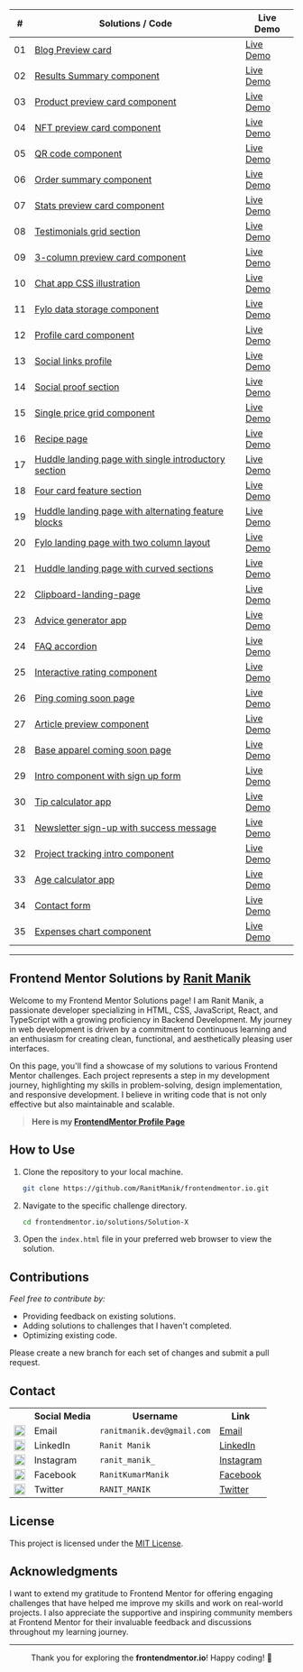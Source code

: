 <div align="center">
    <table>
        <thead>
            <tr>
                <th>#</th>
                <th>Solutions / Code</th>
                <th>Live Demo</th>
            </tr>
        </thead>
        <tbody>
            <tr>
                <td>01</td>
                <td><a href="solutions/01. blog-preview-card">Blog Preview card</a></td>
                <td><a href="https://ranitmanik.github.io/frontendmentor.io/solutions/01.%20Blog-preview-card/index.html" target="_blank">Live Demo</a></td>
            </tr>
            <tr>
                <td>02</td>
                <td><a href="solutions/02. results-summary-component">Results Summary component</a></td>
                <td><a href="https://ranitmanik.github.io/frontendmentor.io/solutions/02.%20Results-summary-component/index.html" target="_blank">Live Demo</a></td>
            </tr>
            <tr>
                <td>03</td>
                <td><a href="solutions/03. product-preview-card-component">Product preview card component</a></td>
                <td><a href="https://ranitmanik.github.io/frontendmentor.io/solutions/03.%20Product-preview-card-component/index.html" target="_blank">Live Demo</a></td>
            </tr>
            <tr>
                <td>04</td>
                <td><a href="solutions/04.%20nft-preview-card-component">NFT preview card component</a></td>
                <td><a href="https://ranitmanik.github.io/frontendmentor.io/solutions/04.%20nft-preview-card-component/index.html" target="_blank">Live Demo</a></td>
            </tr>
            <tr>
                <td>05</td>
                <td><a href="solutions/05. qr code component">QR code component</a></td>
                <td><a href="https://ranitmanik.github.io/frontendmentor.io/solutions/05.%20QR%20code%20component/index.html" target="_blank">Live Demo</a></td>
            </tr>
            <tr>
                <td>06</td>
                <td><a href="solutions/06. order-summary-component">Order summary component</a></td>
                <td><a href="https://ranitmanik.github.io/frontendmentor.io/solutions/06.%20Order-summary-component/index.html" target="_blank">Live Demo</a></td>
            </tr>
            <tr>
                <td>07</td>
                <td><a href="solutions/07.%20stats-preview-card-component">Stats preview card component</a></td>
                <td><a href="https://ranitmanik.github.io/frontendmentor.io/solutions/07.%20stats-preview-card-component/index.html" target="_blank">Live Demo</a></td>
            </tr>
            <tr>
                <td>08</td>
                <td><a href="solutions/08.%20testimonials-grid-section">Testimonials grid section</a></td>
                <td><a href="https://ranitmanik.github.io/frontendmentor.io/solutions/08.%20testimonials-grid-section/index.html" target="_blank">Live Demo</a></td>
            </tr>
            <tr>
                <td>09</td>
                <td><a href="solutions/09.%203-column-preview-card-component">3-column preview card component</a></td>
                <td><a href="https://ranitmanik.github.io/frontendmentor.io/solutions/09.%203-column-preview-card-component/index.html" target="_blank">Live Demo</a></td>
            </tr>
            <tr>
                <td>10</td>
                <td><a href="solutions/10.%20chat-app-css-illustration">Chat app CSS illustration</a></td>
                <td><a href="https://ranitmanik.github.io/frontendmentor.io/solutions/10.%20chat-app-css-illustration/index.html" target="_blank">Live Demo</a></td>
            </tr>
            <tr>
                <td>11</td>
                <td><a href="solutions/11.%20fylo-data-storage-component">Fylo data storage component</a></td>
                <td><a href="https://ranitmanik.github.io/frontendmentor.io/solutions/11.%20fylo-data-storage-component/index.html" target="_blank">Live Demo</a></td>
            </tr>
            <tr>
                <td>12</td>
                <td><a href="solutions/12.%20profile-card-component">Profile card component</a></td>
                <td><a href="https://ranitmanik.github.io/frontendmentor.io/solutions/12.%20profile-card-component/index.html" target="_blank">Live Demo</a></td>
            </tr>
            <tr>
                <td>13</td>
                <td><a href="solutions/13.%20social-links-profile">Social links profile</a></td>
                <td><a href="https://ranitmanik.github.io/frontendmentor.io/solutions/13.%20social-links-profile/index.html" target="_blank">Live Demo</a></td>
            </tr>
            <tr>
                <td>14</td>
                <td><a href="solutions/14.%20social-proof-section">Social proof section</a></td>
                <td><a href="https://ranitmanik.github.io/frontendmentor.io/solutions/14.%20social-proof-section/index.html" target="_blank">Live Demo</a></td>
            </tr>
            <tr>
                <td>15</td>
                <td><a href="solutions/15.%20single-price-grid-component">Single price grid component</a></td>
                <td><a href="https://ranitmanik.github.io/frontendmentor.io/solutions/15.%20single-price-grid-component/index.html" target="_blank">Live Demo</a></td>
            </tr>
            <tr>
                <td>16</td>
                <td><a href="solutions/16.%20recipe-page">Recipe page</a></td>
                <td><a href="https://ranitmanik.github.io/frontendmentor.io/solutions/16.%20recipe-page/index.html" target="_blank">Live Demo</a></td>
            </tr>
            <tr>
                <td>17</td>
                <td><a href="solutions/17.%20huddle-landing-page-with-single-introductory-section">Huddle landing page with single introductory section</a></td>
                <td><a href="https://ranitmanik.github.io/frontendmentor.io/solutions/17.%20huddle-landing-page-with-single-introductory-section/index.html" target="_blank">Live Demo</a></td>
            </tr>
            <tr>
                <td>18</td>
                <td><a href="solutions/18.%20four-card-feature-section">Four card feature section</a></td>
                <td><a href="https://ranitmanik.github.io/frontendmentor.io/solutions/18.%20four-card-feature-section/index.html" target="_blank">Live Demo</a></td>
            </tr>
            <tr>
                <td>19</td>
                <td><a href="solutions/19.%20huddle-landing-page-with-alternating-feature-blocks">Huddle landing page with alternating feature blocks</a></td>
                <td><a href="https://ranitmanik.github.io/frontendmentor.io/solutions/19.%20huddle-landing-page-with-alternating-feature-blocks/index.html" target="_blank">Live Demo</a></td>
            </tr>
            <tr>
                <td>20</td>
                <td><a href="solutions/20.%20fylo-landing-page-with-two-column-layout">Fylo landing page with two column layout</a></td>
                <td><a href="https://ranitmanik.github.io/frontendmentor.io/solutions/20.%20fylo-landing-page-with-two-column-layout/index.html" target="_blank">Live Demo</a></td>
            </tr>
            <tr>
                <td>21</td>
                <td><a href="solutions/21.%20huddle-landing-page-with-curved-sections">Huddle landing page with curved sections</a></td>
                <td><a href="https://ranitmanik.github.io/frontendmentor.io/solutions/21.%20huddle-landing-page-with-curved-sections/index.html" target="_blank">Live Demo</a></td>
            </tr>
            <tr>
                <td>22</td>
                <td><a href="solutions/22.%20clipboard-landing-page">Clipboard-landing-page</a></td>
                <td><a href="https://ranitmanik.github.io/frontendmentor.io/solutions/22.%20clipboard-landing-page/index.html" target="_blank">Live Demo</a></td>
            </tr>
            <tr>
                <td>23</td>
                <td><a href="solutions/23.%20advice-generator-app">Advice generator app</a></td>
                <td><a href="https://ranitmanik.github.io/frontendmentor.io/solutions/23.%20advice-generator-app/index.html" target="_blank">Live Demo</a></td>
            </tr>
            <tr>
                <td>24</td>
                <td><a href="solutions/24.%20faq-accordion">FAQ accordion</a></td>
                <td><a href="https://ranitmanik.github.io/frontendmentor.io/solutions/24.%20faq-accordion/index.html" target="_blank">Live Demo</a></td>
            </tr>
            <tr>
                <td>25</td>
                <td><a href="solutions/25.%20interactive-rating-component">Interactive rating component</a></td>
                <td><a href="https://ranitmanik.github.io/frontendmentor.io/solutions/25.%20interactive-rating-component/index.html" target="_blank">Live Demo</a></td>
            </tr>
            <tr>
                <td>26</td>
                <td><a href="solutions/26.%20ping-coming-soon-page">Ping coming soon page</a></td>
                <td><a href="https://ranitmanik.github.io/frontendmentor.io/solutions/26.%20ping-coming-soon-page/index.html" target="_blank">Live Demo</a></td>
            </tr>
            <tr>
                <td>27</td>
                <td><a href="solutions/27.%20article-preview-component">Article preview component</a></td>
                <td><a href="https://ranitmanik.github.io/frontendmentor.io/solutions/27.%20article-preview-component/index.html" target="_blank">Live Demo</a></td>
            </tr>
            <tr>
                <td>28</td>
                <td><a href="solutions/28.%20base-apparel-coming-soon">Base apparel coming soon page</a></td>
                <td><a href="https://ranitmanik.github.io/frontendmentor.io/solutions/28.%20base-apparel-coming-soon/index.html" target="_blank">Live Demo</a></td>
            </tr>
            <tr>
                <td>29</td>
                <td><a href="solutions/29.%20intro-component-with-signup-form">Intro component with sign up form</a></td>
                <td><a href="https://ranitmanik.github.io/frontendmentor.io/solutions/29.%20faq-accordion-card/index.html" target="_blank">Live Demo</a></td>
            </tr>
            <tr>
                <td>30</td>
                <td><a href="solutions/30.%20tip-calculator-app">Tip calculator app</a></td>
                <td><a href="https://ranitmanik.github.io/frontendmentor.io/solutions/30.%20tip-calculator-app/index.html" target="_blank">Live Demo</a></td>
            </tr>
            <tr>
                <td>31</td>
                <td><a href="solutions/31.%20newsletter-sign-up-with-success-message">Newsletter sign-up with success message</a></td>
                <td><a href="https://ranitmanik.github.io/frontendmentor.io/solutions/31.%20newsletter-sign-up-with-success-message/index.html" target="_blank">Live Demo</a></td>
            </tr>
            <tr>
                <td>32</td>
                <td><a href="solutions/32.%20project-tracking-intro-component">Project tracking intro component</a></td>
                <td><a href="https://ranitmanik.github.io/frontendmentor.io/solutions/32.%20project-tracking-intro-component/index.html" target="_blank">Live Demo</a></td>
            </tr>
            <tr>
                <td>33</td>
                <td><a href="solutions/33.%20age-calculator-app">Age calculator app</a></td>
                <td><a href="https://ranitmanik.github.io/frontendmentor.io/solutions/33.%20age-calculator-app/index.html" target="_blank">Live Demo</a></td>
            </tr>
            <tr>
                <td>34</td>
                <td><a href="solutions/34.%20contact-form">Contact form</a></td>
                <td><a href="https://ranitmanik.github.io/frontendmentor.io/solutions/34.%20contact-form/index.html" target="_blank">Live Demo</a></td>
            </tr>
            <tr>
                <td>35</td>
                <td><a href="solutions/35.%20expenses-chart-component">Expenses chart component</a></td>
                <td><a href="https://ranitmanik.github.io/frontendmentor.io/solutions/35.%20expenses-chart-component/index.html" target="_blank">Live Demo</a></td>
            </tr>
        </tbody>
    </table>
</div>

<hr>

## Frontend Mentor Solutions by [Ranit Manik](https://www.frontendmentor.io/profile/RanitManik)

Welcome to my Frontend Mentor Solutions page! I am Ranit Manik, a passionate developer specializing in HTML, CSS, JavaScript, React, and TypeScript with a growing proficiency in Backend Development. My journey in web development is driven by a commitment to continuous learning and an enthusiasm for creating clean, functional, and aesthetically pleasing user interfaces.

On this page, you'll find a showcase of my solutions to various Frontend Mentor challenges. Each project represents a step in my development journey, highlighting my skills in problem-solving, design implementation, and responsive development. I believe in writing code that is not only effective but also maintainable and scalable.

> **Here is my [FrontendMentor Profile Page](https://www.frontendmentor.io/profile/RanitManik)**

## How to Use

1. Clone the repository to your local machine.
   ```bash
   git clone https://github.com/RanitManik/frontendmentor.io.git
   ```

2. Navigate to the specific challenge directory.
   ```bash
   cd frontendmentor.io/solutions/Solution-X
   ```

3. Open the `index.html` file in your preferred web browser to view the solution.

## Contributions

_Feel free to contribute by:_

- Providing feedback on existing solutions.
- Adding solutions to challenges that I haven't completed.
- Optimizing existing code.

Please create a new branch for each set of changes and submit a pull request.

## Contact

<table>
  <tr>
    <th></th>
    <th>Social Media</th>
    <th>Username</th>
    <th>Link</th>
  </tr>
  <tr>
    <td><img src="https://cdn4.iconfinder.com/data/icons/social-media-logos-6/512/112-gmail_email_mail-512.png" width="20" /></td>
    <td>Email</td>
    <td><code>ranitmanik.dev@gmail.com</code></td>
    <td><a href="mailto:ranitmanik.dev@gmail.com" target="_blank">Email</a></td>
  </tr>
  <tr>
    <td><img src="https://upload.wikimedia.org/wikipedia/commons/thumb/c/ca/LinkedIn_logo_initials.png/480px-LinkedIn_logo_initials.png" width="20" /></td>
    <td>LinkedIn</td>
    <td><code>Ranit Manik</code></td>
    <td><a href="https://www.linkedin.com/in/ranit-manik/" target="_blank">LinkedIn</a></td>
  </tr>
  <tr>
    <td><img src="https://upload.wikimedia.org/wikipedia/commons/thumb/a/a5/Instagram_icon.png/600px-Instagram_icon.png" width="20" /></td>
    <td>Instagram</td>
    <td><code>ranit_manik_</code></td>
    <td><a href="https://www.instagram.com/ranit_manik_/" target="_blank">Instagram</a></td>
  </tr>
  <tr>
    <td><img src="https://upload.wikimedia.org/wikipedia/commons/6/6c/Facebook_Logo_2023.png" width="20" /></td>
    <td>Facebook</td>
    <td><code>RanitKumarManik</code></td>
    <td><a href="https://www.facebook.com/RanitKumarManik/" target="_blank">Facebook</a></td>
  </tr>
  <tr>
    <td><img src="https://upload.wikimedia.org/wikipedia/commons/thumb/6/6f/Logo_of_Twitter.svg/512px-Logo_of_Twitter.svg.png" width="20" /></td>
    <td>Twitter</td>
    <td><code>RANIT_MANIK</code></td>
    <td><a href="https://twitter.com/RANIT_MANIK" target="_blank">Twitter</a></td>
  </tr>
</table>

## License

This project is licensed under the [MIT License](LICENSE).

## Acknowledgments

I want to extend my gratitude to Frontend Mentor for offering engaging challenges that have helped me improve my skills and work on real-world projects. I also appreciate the supportive and inspiring community members at Frontend Mentor for their invaluable feedback and discussions throughout my learning journey.

---

  <p align="center">Thank you for exploring the <strong>frontendmentor.io</strong>! Happy coding! 🚀</p>
